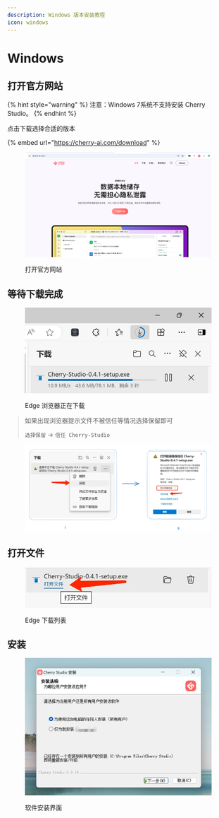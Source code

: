 ```yaml
---
description: Windows 版本安装教程
icon: windows
---
```


# Windows

## 打开官方网站

{% hint style="warning" %}
注意：Windows 7系统不支持安装 Cherry Studio。
{% endhint %}

点击下载选择合适的版本

{% embed url="https://cherry-ai.com/download" %}

<figure><img src="../../.gitbook/assets/image (1) (1) (1) (1) (1) (1).png" alt=""><figcaption><p>打开官方网站</p></figcaption></figure>

## 等待下载完成

<figure><img src="../../.gitbook/assets/download.webp" alt="" width="563"><figcaption><p>Edge 浏览器正在下载</p></figcaption></figure>

> 如果出现浏览器提示文件不被信任等情况选择保留即可
>
> `选择保留` → `信任 Cherry-Studio`

<figure><img src="../../.gitbook/assets/image (1) (1) (1) (1) (1) (1) (1) (1) (1) (1) (1) (1).png" alt=""><figcaption></figcaption></figure>

## 打开文件

<figure><img src="../../.gitbook/assets/download (1).webp" alt="" width="563"><figcaption><p>Edge 下载列表</p></figcaption></figure>

## 安装

<figure><img src="../../.gitbook/assets/image (2) (1) (1) (1) (1) (1).png" alt=""><figcaption><p>软件安装界面</p></figcaption></figure>
